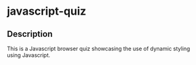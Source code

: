 # javascript-quiz

## Description

This is a Javascript browser quiz showcasing the use of dynamic styling using Javascript.
